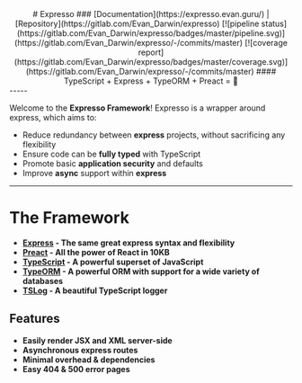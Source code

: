 <center>
# Expresso
### [Documentation](https://expresso.evan.guru/) | [Repository](https://gitlab.com/Evan_Darwin/expresso)
[![pipeline status](https://gitlab.com/Evan_Darwin/expresso/badges/master/pipeline.svg)](https://gitlab.com/Evan_Darwin/expresso/-/commits/master) [![coverage report](https://gitlab.com/Evan_Darwin/expresso/badges/master/coverage.svg)](https://gitlab.com/Evan_Darwin/expresso/-/commits/master)
#### TypeScript + Express + TypeORM + Preact = 💖
</center>
-----

Welcome to the **Expresso Framework**! Expresso is a wrapper around express, which aims to:
 * Reduce redundancy between **express** projects, without sacrificing any flexibility
 * Ensure code can be **fully typed** with TypeScript
 * Promote basic **application security** and defaults
 * Improve **async** support within **express**

-----

# The Framework
  * **[Express](https://expressjs.com/) - The same great express syntax and flexibility**
  * **[Preact](https://preactjs.com/) - All the power of React in 10KB**
  * **[TypeScript](https://www.typescriptlang.org/) - A powerful superset of JavaScript**
  * **[TypeORM](https://typeorm.io/) - A powerful ORM with support for a wide variety of databases**
  * **[TSLog](https://tslog.js.org/#/) - A beautiful TypeScript logger**

## Features
  * **Easily render JSX and XML server-side**
  * **Asynchronous express routes**
  * **Minimal overhead & dependencies**
  * **Easy 404 & 500 error pages**
